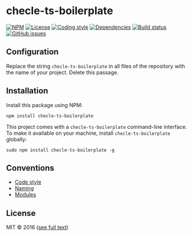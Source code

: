 # checle-ts-boilerplate

[![NPM](https://img.shields.io/npm/v/checle-ts-boilerplate.svg?maxAge=2592000&style=flat-square)](https://www.npmjs.com/package/checle-ts-boilerplate)
[![License](https://img.shields.io/npm/l/checle-ts-boilerplate.svg?style=flat-square)](https://github.com/checle/checle-ts-boilerplate/blob/master/LICENSE)
[![Coding style](https://img.shields.io/badge/code%20style-standard-blue.svg?style=flat-square)](http://standardjs.com/)
[![Dependencies](https://img.shields.io/david/checle/checle-ts-boilerplate.svg?maxAge=2592000&style=flat-square)](https://david-dm.org/checle/checle-ts-boilerplate)
[![Build status](https://img.shields.io/travis/checle/checle-ts-boilerplate/master.svg?style=flat-square)](https://travis-ci.org/checle/checle-ts-boilerplate)
[![GitHub issues](https://img.shields.io/github/issues/checle/checle-ts-boilerplate.svg?style=flat-square)](https://github.com/checle/checle-ts-boilerplate/issues)

## Configuration

Replace the string `checle-ts-boilerplate` in all files of the
repository with the name of your project. Delete this passage.

## Installation

Install this package using NPM:

    npm install checle-ts-boilerplate

This project comes with a `checle-ts-boilerplate` command-line interface. To make it available on your machine, install `checle-ts-boilerplate` globally:

    sudo npm install checle-ts-boilerplate -g

## Conventions

* [Code style](https://github.com/feross/standard/blob/master/RULES.md)
* [Naming](https://github.com/Microsoft/TypeScript/wiki/Coding-guidelines)
* [Modules](https://github.com/mattdesl/module-best-practices)

## License

MIT © 2016 ([see full text](./LICENSE))
